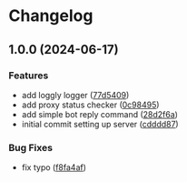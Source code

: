 # Changelog

## 1.0.0 (2024-06-17)


### Features

* add loggly logger ([77d5409](https://github.com/anditakaesar/uwa-server-checker/commit/77d540980244833bbc17c3fcc235445d97bc6853))
* add proxy status checker ([0c98495](https://github.com/anditakaesar/uwa-server-checker/commit/0c984954fec10eff3618227f9b66c29c3e360350))
* add simple bot reply command ([28d2f6a](https://github.com/anditakaesar/uwa-server-checker/commit/28d2f6aa728b7b16fb25cf8e824bb782520e53a5))
* initial commit setting up server ([cdddd87](https://github.com/anditakaesar/uwa-server-checker/commit/cdddd871b133f0891e5295fc679271ce72aaf4de))


### Bug Fixes

* fix typo ([f8fa4af](https://github.com/anditakaesar/uwa-server-checker/commit/f8fa4af6fa31d1f2101719007445920de9f1c394))
